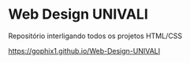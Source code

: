 # Web Design UNIVALI
Repositório interligando todos os projetos HTML/CSS

https://gophix1.github.io/Web-Design-UNIVALI
